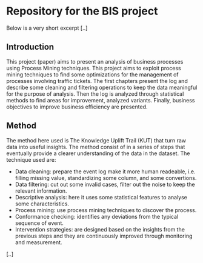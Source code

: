 # Repository for the BIS project
Below is a very short excerpt
[..]
## Introduction
This project (paper) aims to present an analysis of business processes using Process Mining techniques. This project aims to exploit process mining techniques to find some optimizations for the management of processes involving traffic tickets. The first chapters present the log and describe some cleaning and filtering operations to keep the data meaningful for the purpose of analysis. Then the log is analyzed through statistical methods to find areas for improvement, analyzed variants. Finally, business objectives to improve business efficiency are presented.

## Method
The method here used is The Knowledge Uplift Trail (KUT) that turn raw data into useful insights. The method consist of in a series of steps that eventually provide a clearer understanding of the data in the dataset. The technique used are:


  * Data cleaning: prepare the event log make it more human readeable, i.e. filling missing value, standardizing some column, and some convertions.
  * Data filtering: cut out some invalid cases, filter out the noise to keep the relevant information.
  * Descriptive analysis: here  it uses some statistical features to analyse some characteristics.
  * Process mining: use process mining techniques to discover the process.
  * Conformance checking: identifies any deviations from the typical sequence of event.
  * Intervention strategies: are designed based on the insights from the previous steps and they are continuously improved through monitoring and measurement.

[..]
